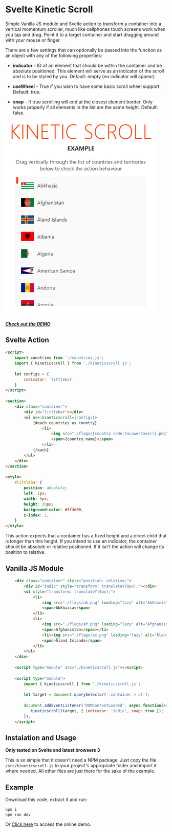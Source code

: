 # Svelte Kinetic Scroll


Simple Vanilla JS module and Svelte action to transform a container into a vertical momentum scroller, much like cellphones touch screens work when you tap and drag. Point it to a target container and start dragging around with your mouse or finger.

There are a few settings that can optionally be passed into the function as an object with any of the following properties:

- **indicator** - ID of an element that should be within the container and be absolute positioned. This element will serve as an indicator of the scroll and is to be styled by you. Default: empty (no indicator will appear)

- **useWheel** - True if you wish to have some basic scroll wheel support. Default: true.

- **snap** - If true scrolling will end at the closest element border. Only works properly if all elements in the list are the same height. Default: false.

![Example](public/sample.png)

##### [Check out the DEMO](https://wstaeblein.github.io/kineticsroll/)

## Svelte Action

```html
<script>
    import countries from './countries.js';
    import { kineticscroll } from './kineticscroll.js';

    let configs = {
        indicator: 'littlebar'
    }
</script>

<section>
    <div class="container">
        <div id="littlebar"></div>
        <ul use:kineticscroll={configs}>
            {#each countries as country}
                <li>
                    <img src="./flags/{country.code.toLowerCase()}.png" loading="lazy" alt="{country.name}" />
                    <span>{country.name}</span>
                </li>
            {/each}
        </ul>        
    </div>
</section> 

<style>
    #littlebar {
        position: absolute;
        left: 1px;
        width: 6px;
        height: 20px;
        background-color: #ff3e00;
        z-index: 1;
    }
</style>
```
This action expects that a container has a fixed height and a direct child that is longer than this height. If you intend to use an indicator, the container should be absolute or relative positioned. If it isn't the action will change its position to relative.


## Vanilla JS Module

```html
    <div class="container" style="position: relative;">
        <div id="indic" style="transform: translateY(0px);"></div> 
        <ul style="transform: translateY(0px);">
            <li>
                <img src="./flags/ab.png" loading="lazy" alt="Abkhazia">
                <span>Abkhazia</span>
            </li>
            <li>
                <img src="./flags/af.png" loading="lazy" alt="Afghanistan">
                <span>Afghanistan</span></li>
                <li><img src="./flags/ax.png" loading="lazy" alt="Åland Islands">
                <span>Åland Islands</span>
            </li>
        </ul>
    </div>

    <script type="module" src="./kineticscroll.js"></script>

    <script type="module">
        import { kineticscroll } from './kineticscroll.js';

        let target = document.querySelector('.container > ul');

        document.addEventListener('DOMContentLoaded', async function(event) {
           kineticscroll(target, { indicator: 'indic', snap: true });
        });
    </script>

```


## Instalation and Usage

**Only tested on Svelte and latest browsers 3**

This is so simple that it doesn't need a NPM package. Just copy the file ``/src/kineticscroll.js`` to your project's appropriate folder and import it where needed. All other files are just there for the sake of the example.


## Example

Download this code, extract it and run:

```
npm i
npm run dev
```

Or [Click here](https://wstaeblein.github.io/kineticsroll/) to access the online demo.